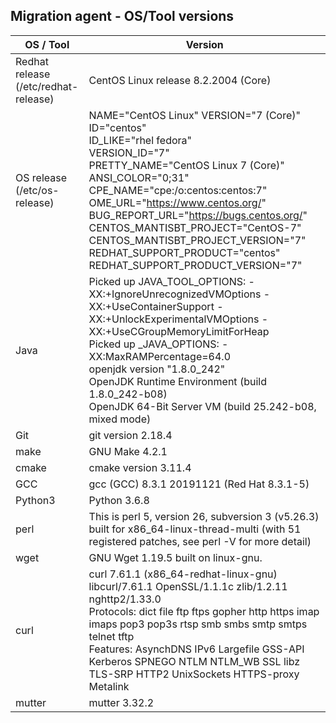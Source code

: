 ## Migration agent - OS/Tool versions

| OS / Tool | Version |
| -----------------|---------|
| Redhat release <br> (/etc/redhat-release) | CentOS Linux release 8.2.2004 (Core) |
| OS release <br> (/etc/os-release) |  NAME="CentOS Linux" VERSION="7 (Core)" <br> ID="centos" <br> ID_LIKE="rhel fedora" <br> VERSION_ID="7" <br> PRETTY_NAME="CentOS Linux 7 (Core)" <br> ANSI_COLOR="0;31" <br> CPE_NAME="cpe:/o:centos:centos:7" <br> OME_URL="https://www.centos.org/" <br> BUG_REPORT_URL="https://bugs.centos.org/" <br> CENTOS_MANTISBT_PROJECT="CentOS-7" <br> CENTOS_MANTISBT_PROJECT_VERSION="7" <br> REDHAT_SUPPORT_PRODUCT="centos" <br> REDHAT_SUPPORT_PRODUCT_VERSION="7" |
| Java | Picked up JAVA_TOOL_OPTIONS: -XX:+IgnoreUnrecognizedVMOptions -XX:+UseContainerSupport -XX:+UnlockExperimentalVMOptions -XX:+UseCGroupMemoryLimitForHeap <br> Picked up _JAVA_OPTIONS: -XX:MaxRAMPercentage=64.0 <br> openjdk version "1.8.0_242" <br> OpenJDK Runtime Environment (build 1.8.0_242-b08) <br> OpenJDK 64-Bit Server VM (build 25.242-b08, mixed mode) |
| Git | git version 2.18.4 |
| make | GNU Make 4.2.1 |
| cmake | cmake version 3.11.4 |
| GCC | gcc (GCC) 8.3.1 20191121 (Red Hat 8.3.1-5) |
| Python3 | Python 3.6.8 |
| perl | This is perl 5, version 26, subversion 3 (v5.26.3) built for x86_64-linux-thread-multi (with 51 registered patches, see perl -V for more detail) |
| wget | GNU Wget 1.19.5 built on linux-gnu. |
| curl | curl 7.61.1 (x86_64-redhat-linux-gnu) libcurl/7.61.1 OpenSSL/1.1.1c zlib/1.2.11 nghttp2/1.33.0 <br> Protocols: dict file ftp ftps gopher http https imap imaps pop3 pop3s rtsp smb smbs smtp smtps telnet tftp <br> Features: AsynchDNS IPv6 Largefile GSS-API Kerberos SPNEGO NTLM NTLM_WB SSL libz TLS-SRP HTTP2 UnixSockets HTTPS-proxy Metalink |
| mutter | mutter 3.32.2 |


